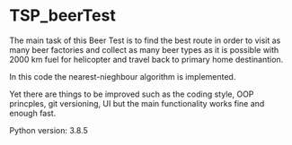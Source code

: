 # TSP_beerTest

The main task of this Beer Test is to find the best route in order to visit as many beer factories and collect as many beer types as it is possible with 2000 km fuel for helicopter
and travel back to primary home destinantion.

In this code the nearest-nieghbour algorithm is implemented.

Yet there are things to be improved such as the coding style, OOP princples, git versioning, UI but the main functionality works fine and enough fast.

Python version: 3.8.5
